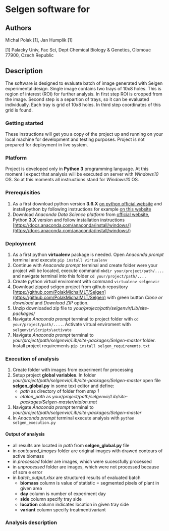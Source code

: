 # Selgen software for

## Authors
Michal Polak [1], Jan Humplik [1]

[1] Palacky Univ, Fac Sci, Dept Chemical Biology & Genetics, Olomouc 77900, Czech Republic

## Description
The software is designed to evaluate batch of image generated with Selgen experimental design.
Single image contains two trays of 10x8 holes. This is region of interest (ROI) for further analysis.
In first step ROI is cropped from the image.
Second step is a separtion of trays, so it can be evaluated individually.
Each tray is grid of 10x8 holes. In third step coordinates of this grid is found.

### Getting started
These instructions will get you a copy of the project up and running on your local machine for development and testing purposes. Project is not prepared for deployment in live system.

### Platform
Project is developed only in **Python 3** programming language. At this moment I expect that analysis will be executed on server with *Windows10* OS. So at this moments all instructions stand for *Windows10* OS.

### Prerequisities
1. As a first download python version **3.6.X** [on python official website](https://www.python.org/downloads/) and install python by following instructions for example [on this website](https://realpython.com/installing-python/#windows)
2. Download *Anaconda Data Science platform* from [official website](https://www.anaconda.com/distribution/#windows), Python **3.X** version and follow installation instructions [https://docs.anaconda.com/anaconda/install/windows/](https://docs.anaconda.com/anaconda/install/windows/)

### Deployment
1. As a first python **virtualenv** package is needed. Open *Anaconda prompt* terminal and execute `pip install virtualenv`
2. Continue with *Anaconda prompt* terminal and create folder were your project will be located, execute command `mkdir your/project/path/....` and navigate terminal into this folder `cd your/project/path/....`
3. Create python virtual enviroment with command `virtualenv selgenvir`
4. Download zipped selgen project from github repository [https://github.com/PolakMichalMLT/Selgen](https://github.com/PolakMichalMLT/Selgen) with green button *Clone or download* and *Download ZIP* option.
5. Unzip downloaded zip file to *your/project/path/selgenvir/Lib/site-packages/*
6. Navigate *Anaconda prompt* terminal to project folder with `cd your/project/path/....`. Activate virtual enviroment with `selgenvir\Scripts\activate`
7. Navigate *Anaconda prompt* terminal to *your/project/path/selgenvir/Lib/site-packages/Selgen-master* folder. Install project requirements `pip install selgen_requirements.txt`

### Execution of analysis
1. Create folder with images from experiment for processing
2. Setup project **global variables**. In folder *your/project/path/selgenvir/Lib/site-packages/Selgen-master* open file **selgen_global.py** in some text editor and define:
   - *path* as directory of folder from *step 1*
   - *etalon_path* as *your/project/path/selgenvir/Lib/site-packages/Selgen-master/etalon.mat*
3. Navigate *Anaconda prompt* terminal to *your/project/path/selgenvir/Lib/site-packages/Selgen-master*
4. In *Anaconda prompt* terminal execute analysis with `python selgen_execution.py`

#### Output of analysis
- all results are located in *path* from **selgen_global.py** file
- in *contoured_images* folder are original images with drawed contours of active biomass
- in *processed* folder are images, which were sucessfully processed
- in *unprocessed* folder are images, which were not processed because of som e error
- in *batch_output.xlsx* are structured results of evaluated batch
  - **biomass** column is value of statistic = segmented pixels of plant in given area
  - **day** column is number of experiment day
  - **side** column specify tray side
  - **location** column indicates location in given tray side
  - **variant** column specify treatment/variant
  
 ### Analysis description
